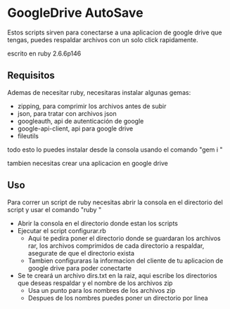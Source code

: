 # GoogleDrive AutoSave
Estos scripts sirven para conectarse a una aplicacion de google drive que tengas, puedes respaldar archivos con un solo click rapidamente.

escrito en ruby 2.6.6p146

## Requisitos 
Ademas de necesitar ruby, necesitaras instalar algunas gemas:
- zipping, para comprimir los archivos antes de subir
- json, para tratar con archivos json
- googleauth, api de autenticación de google
- google-api-client, api para google drive
- fileutils

todo esto lo puedes instalar desde la consola usando el comando 
	"gem i <nombre de gema>"

tambien necesitas crear una aplicacion en google drive

## Uso

Para correr un script de ruby necesitas abrir la consola en el directorio del script y usar el comando
	"ruby <nombre del script>"

- Abrir la consola en el directorio donde estan los scripts
- Ejecutar el script configurar.rb
	- Aqui te pedira poner el directorio donde se guardaran los archivos rar, los archivos comprimidos de cada directorio a respaldar, asegurate de que el directorio exista
	- Tambien configuraras la informacion del cliente de tu aplicacion de google drive para poder conectarte
- Se te creará un archivo dirs.txt en la raiz, aqui escribe los directorios que deseas respaldar y el nombre de los archivos zip
	- Usa un punto para los nombres de los archivos zip
	- Despues de los nombres puedes poner un directorio por linea